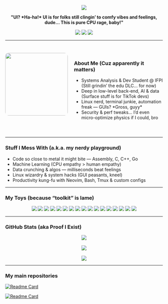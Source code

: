 <p align="center">
<img src="https://readme-typing-svg.herokuapp.com/?color=cba6f7&size=30&center=true&vCenter=true&width=1000&lines=YO+GUY...+PEEP+MY+CODE+DUMP..." />
</p>

<p align="center" style="margin-top: 10px;">
  <strong>"UI? *Ha-ha!* UI is for folks still clingin’ to comfy vibes and feelings, dude... This is pure CPU rage, baby!"</strong>
</p>

<p align="center" style="margin-top: 15px;">
  <img src="https://img.shields.io/badge/Linux%20Overlord-1d232e?style=flat-square&logo=linux&logoColor=cba6f7"/>
  <img src="https://img.shields.io/badge/Machine%20Learning-1d232e?style=flat-square&logo=tensorflow&logoColor=cba6f7"/>
  <img src="https://img.shields.io/badge/Terminal%20Addict-1d232e?style=flat-square&logo=gnubash&logoColor=cba6f7"/>
</p>

---

<section id="about-me" style="display: flex; align-items: flex-start; gap: 20px; margin: 40px 0;">
  <div style="flex: 1; text-align: center;">
    <img src="https://user-images.githubusercontent.com/77577746/149508180-c75be0e3-1983-4592-9f1d-d58b64f055d4.gif" width="200" style="border-radius: 10px;" />
  </div>

  <div style="flex: 2;">
    <h3>About Me (Cuz apparently it matters)</h3>
    <ul>
      <li>Systems Analysis & Dev Student @ IFPI (Still grindin’ the edu DLC... for now)</li>
      <li>Deep in low-level back-end, AI & data (Surface stuff is for TikTok devs)</li>
      <li>Linux nerd, terminal junkie, automation freak — GUIs? *Gross, guyy*</li>
      <li>Security & perf tweaks… I’d even micro-optimize physics if I could, bro</li>
    </ul>
  </div>
</section>

---

### Stuff I Mess With (a.k.a. my nerdy playground)
- Code so close to metal it might bite — Assembly, C, C++, Go  
- Machine Learning (CPU empathy > human empathy)  
- Data crunching & algos — milliseconds beat feelings  
- Linux wizardry & system hacks (GUI peasants, kneel)  
- Productivity kung-fu with Neovim, Bash, Tmux & custom configs  

---

### My Toys (because “toolkit” is lame)
<p align="center">
  <img src="https://img.shields.io/badge/Assembly-1d232e?style=for-the-badge&logo=gnuemacs&logoColor=cba6f7" />
  <img src="https://img.shields.io/badge/C-1d232e?style=for-the-badge&logo=c&logoColor=cba6f7" />
  <img src="https://img.shields.io/badge/C++-1d232e?style=for-the-badge&logo=c%2B%2B&logoColor=cba6f7" />
  <img src="https://img.shields.io/badge/Go-1d232e?style=for-the-badge&logo=go&logoColor=cba6f7" />
  <img src="https://img.shields.io/badge/Python-1d232e?style=for-the-badge&logo=python&logoColor=cba6f7" />
  <img src="https://img.shields.io/badge/Numpy-1d232e?style=for-the-badge&logo=numpy&logoColor=cba6f7" />
  <img src="https://img.shields.io/badge/Pandas-1d232e?style=for-the-badge&logo=pandas&logoColor=cba6f7" />
  <img src="https://img.shields.io/badge/Scikit--Learn-1d232e?style=for-the-badge&logo=scikitlearn&logoColor=cba6f7" />
  <img src="https://img.shields.io/badge/TensorFlow-1d232e?style=for-the-badge&logo=tensorflow&logoColor=cba6f7" />
  <img src="https://img.shields.io/badge/Jupyter-1d232e?style=for-the-badge&logo=jupyter&logoColor=cba6f7" />
  <img src="https://img.shields.io/badge/Bash-1d232e?style=for-the-badge&logo=gnubash&logoColor=cba6f7" />
  <img src="https://img.shields.io/badge/Neovim-1d232e?style=for-the-badge&logo=neovim&logoColor=cba6f7" />
  <img src="https://img.shields.io/badge/Tmux-1d232e?style=for-the-badge&logo=tmux&logoColor=cba6f7" />
  <img src="https://img.shields.io/badge/Linux-1d232e?style=for-the-badge&logo=linux&logoColor=cba6f7" />
  <img src="https://img.shields.io/badge/Arch-1d232e?style=for-the-badge&logo=archlinux&logoColor=cba6f7" />
  <img src="https://img.shields.io/badge/Kali-1d232e?style=for-the-badge&logo=kalilinux&logoColor=cba6f7" />
  <img src="https://img.shields.io/badge/RaspberryPi-1d232e?style=for-the-badge&logo=raspberrypi&logoColor=cba6f7" />
</p>

---

### GitHub Stats (aka Proof I Exist)

<div align="center">
  <img src="https://github-readme-stats.vercel.app/api/top-langs/?username=sh1ftx&layout=compact&theme=tokyonight&title_color=cba6f7&text_color=cba6f7&icon_color=cba6f7&bg_color=00000000" />
</div>
<br/>
<div align="center">
  <img src="https://github-readme-stats.vercel.app/api?username=sh1ftx&show_icons=true&theme=tokyonight&title_color=cba6f7&text_color=cba6f7&icon_color=cba6f7&bg_color=00000000" />
  <br/><br/>
  <img src="https://streak-stats.demolab.com/?user=sh1ftx&theme=tokyonight&ring=cba6f7&fire=cba6f7&currStreakLabel=cba6f7&background=00000000" />
</div>

--- 

### My main repositories

[![Readme Card](https://github-readme-stats.vercel.app/api/pin/?username=sh1ftx&repo=VideoDownloader&theme=radical)](https://github.com/sh1ftx/VideoDownloader)

[![Readme Card](https://github-readme-stats.vercel.app/api/pin/?username=sh1ftx&repo=Heartbit&theme=radical)](https://github.com/sh1ftx/Heartbit)

